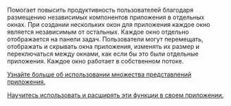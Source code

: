 ﻿Помогает повысить продуктивность пользователей благодаря размещению независимых компонентов приложения в отдельных окнах. При создании нескольких окон для приложения каждое окно является независимым от остальных. Каждое окно отдельно отображается на панели задач. Пользователи могут перемещать, отображать и скрывать окна приложения, изменять их размер и переключаться между окнами, как если бы это были отдельные приложения. Каждое окно работает в собственном потоке.

[Узнайте больше об использовании множества представлений приложения.](https://docs.microsoft.com/ru-ru/windows/uwp/design/layout/show-multiple-views)

[Научитесь использовать и расширять эти функции в своем приложении.](https://github.com/microsoft/TemplateStudio/blob/main/docs/UWP/features/multiple-views.md)
